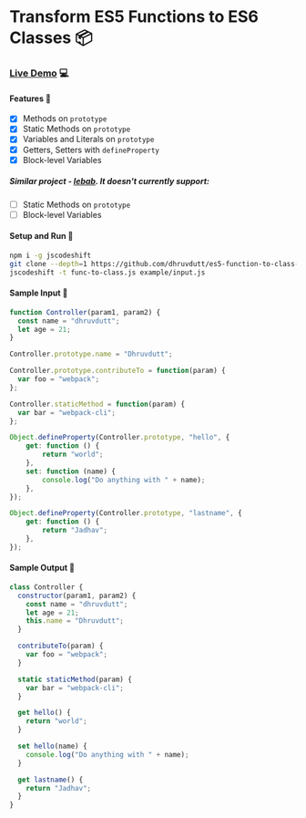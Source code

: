 # Transform ES5 Functions to ES6 Classes :package: 

### [Live Demo](https://astexplorer.net/#/gist/855cc00b6ebfe60f53b2c0543482ee92/4bf973702d884b89f9ba0dc0faea3f31b774f0ba) 💻

#### Features :100:
- [x] Methods on `prototype`
- [x] Static Methods on `prototype`
- [x] Variables and Literals on `prototype`
- [x] Getters, Setters with `defineProperty`
- [x] Block-level Variables

##### Similar project - [lebab](https://uniibu.github.io/lebab-ce/). It doesn't currently support:
  - [ ] Static Methods on `prototype`
  - [ ] Block-level Variables

#### Setup and Run :runner:

```bash
npm i -g jscodeshift
git clone --depth=1 https://github.com/dhruvdutt/es5-function-to-class-codemod codemod && cd codemod
jscodeshift -t func-to-class.js example/input.js
```

#### Sample Input 🛴

```js
function Controller(param1, param2) {
  const name = "dhruvdutt";
  let age = 21;
}

Controller.prototype.name = "Dhruvdutt";

Controller.prototype.contributeTo = function(param) {
  var foo = "webpack";
};

Controller.staticMethod = function(param) {
  var bar = "webpack-cli";
};

Object.defineProperty(Controller.prototype, "hello", {
    get: function () {
        return "world";
    },
    set: function (name) {
        console.log("Do anything with " + name);
    },
});

Object.defineProperty(Controller.prototype, "lastname", {
    get: function () {
        return "Jadhav";
    },
});
```

#### Sample Output :rocket:

```js
class Controller {
  constructor(param1, param2) {
    const name = "dhruvdutt";
    let age = 21;
    this.name = "Dhruvdutt";
  }

  contributeTo(param) {
    var foo = "webpack";
  }

  static staticMethod(param) {
    var bar = "webpack-cli";
  }

  get hello() {
    return "world";
  }

  set hello(name) {
    console.log("Do anything with " + name);
  }

  get lastname() {
    return "Jadhav";
  }
}
```
